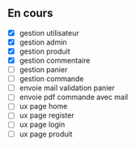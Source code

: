 ## En cours
- [x] gestion utilisateur
- [x] gestion admin
- [x] gestion produit
- [x] gestion commentaire
- [ ] gestion panier
- [ ] gestion commande
- [ ] envoie mail validation panier
- [ ] envoie pdf commande avec mail
- [ ] ux page home
- [ ] ux page register
- [ ] ux page login
- [ ] ux page produit
